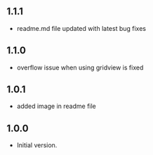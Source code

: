 ## 1.1.1

- readme.md file updated with latest bug fixes

## 1.1.0

- overflow issue when using gridview is fixed

## 1.0.1

- added image in readme file

## 1.0.0

- Initial version.
